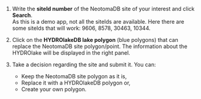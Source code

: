 1. Write the **siteId number** of the NeotomaDB site of your interest and 
click **Search**.    
As this is a demo app, not all the siteIds are available. 
Here there are some siteIds that will work: 9606, 8578, 30463, 10344.
  
2. Click on the **HYDROlakeDB lake polygon** (blue polygons)
that can replace the NeotomaDB site polygon/point. 
The information about the HYDROlake will be displayed in the right panel.
  
3. Take a decision regarding the site and submit it.
You can: 
   - Keep the NeotomaDB site polygon as it is,  
   - Replace it with a HYDROlakeDB polygon or,  
   - Create your own polygon.